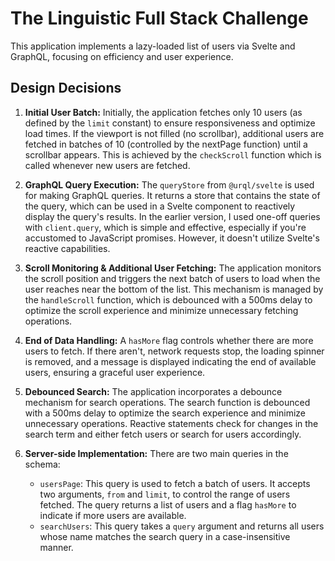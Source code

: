 # The Linguistic Full Stack Challenge

This application implements a lazy-loaded list of users via Svelte and GraphQL, focusing on efficiency and user experience.

## Design Decisions

1. **Initial User Batch:** Initially, the application fetches only 10 users (as defined by the `limit` constant) to ensure responsiveness and optimize load times. If the viewport is not filled (no scrollbar), additional users are fetched in batches of 10 (controlled by the nextPage function) until a scrollbar appears. This is achieved by the `checkScroll` function which is called whenever new users are fetched.

2. **GraphQL Query Execution:** The `queryStore` from `@urql/svelte` is used for making GraphQL queries. It returns a store that contains the state of the query, which can be used in a Svelte component to reactively display the query's results. In the earlier version, I used one-off queries with `client.query`, which is simple and effective, especially if you're accustomed to JavaScript promises. However, it doesn't utilize Svelte's reactive capabilities.

3. **Scroll Monitoring & Additional User Fetching:** The application monitors the scroll position and triggers the next batch of users to load when the user reaches near the bottom of the list. This mechanism is managed by the `handleScroll` function, which is debounced with a 500ms delay to optimize the scroll experience and minimize unnecessary fetching operations.

4. **End of Data Handling:** A `hasMore` flag controls whether there are more users to fetch. If there aren't, network requests stop, the loading spinner is removed, and a message is displayed indicating the end of available users, ensuring a graceful user experience.

5. **Debounced Search:** The application incorporates a debounce mechanism for search operations. The search function is debounced with a 500ms delay to optimize the search experience and minimize unnecessary operations. Reactive statements check for changes in the search term and either fetch users or search for users accordingly.

6. **Server-side Implementation:** There are two main queries in the schema:
    - `usersPage`: This query is used to fetch a batch of users. It accepts two arguments, `from` and `limit`, to control the range of users fetched. The query returns a list of users and a flag `hasMore` to indicate if more users are available.
    - `searchUsers`: This query takes a `query` argument and returns all users whose name matches the search query in a case-insensitive manner.
